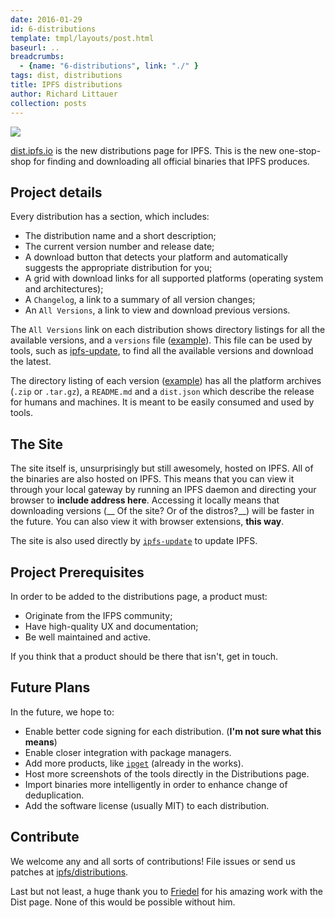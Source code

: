 ```yaml
---
date: 2016-01-29
id: 6-distributions
template: tmpl/layouts/post.html
baseurl: ..
breadcrumbs:
  - {name: "6-distributions", link: "./" }
tags: dist, distributions
title: IPFS distributions
author: Richard Littauer
collection: posts
---
```


[![](!img/screenshot.png)](http://dist.ipfs.io/)

[dist.ipfs.io](http://dist.ipfs.io/) is the new distributions page for IPFS. This is the new one-stop-shop for finding and downloading all official binaries that IPFS produces.

## Project details

Every distribution has a section, which includes:

- The distribution name and a short description;
- The current version number and release date;
- A download button that detects your platform and automatically suggests the appropriate distribution for you;
- A grid with download links for all supported platforms (operating system and architectures);
- A `Changelog`, a link to a summary of all version changes;
- An `All Versions`, a link to view and download previous versions.

The `All Versions` link on each distribution shows directory listings for all the available versions, and a `versions` file ([example](http://dist.ipfs.io/go-ipfs/versions)). This file can be used by tools, such as [ipfs-update](http://dist.ipfs.io/#ipfs-update), to find all the available versions and download the latest.

The directory listing of each version ([example](http://dist.ipfs.io/go-ipfs/v0.3.11)) has all the platform archives (`.zip` or `.tar.gz`), a `README.md` and a `dist.json` which describe the release for humans and machines. It is meant to be easily consumed and used by tools.

## The Site

The site itself is, unsurprisingly but still awesomely, hosted on IPFS. All of the binaries are also hosted on IPFS. This means that you can view it through your local gateway by running an IPFS daemon and directing your browser to __include address here__. Accessing it locally means that downloading versions (__ Of the site? Or of the distros?__) will be faster in the future. You can also view it with browser extensions, __this way__.

The site is also used directly by [`ipfs-update`](https://github.com/ipfs/ipfs-update) to update IPFS.

## Project Prerequisites

In order to be added to the distributions page, a product must:

- Originate from the IFPS community;
- Have high-quality UX and documentation;
- Be well maintained and active.

If you think that a product should be there that isn't, get in touch.

## Future Plans

In the future, we hope to:

- Enable better code signing for each distribution. (__I'm not sure what this means__)
- Enable closer integration with package managers.
- Add more products, like [`ipget`](https://github.com/noffle/ipget) (already in the works).
- Host more screenshots of the tools directly in the Distributions page.
- Import binaries more intelligently in order to enhance change of deduplication.
- Add the software license (usually MIT) to each distribution.

## Contribute

We welcome any and all sorts of contributions! File issues or send us patches at [ipfs/distributions](https://github.com/ipfs/distributions).

Last but not least, a huge thank you to [Friedel](https://github.com/dignifiedquire) for his amazing work with the Dist page. None of this would be possible without him.
